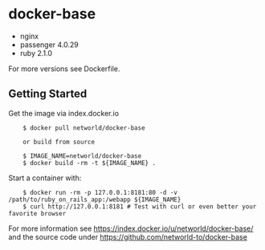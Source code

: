 docker-base
===========

- nginx
- passenger 4.0.29
- ruby 2.1.0

For more versions see Dockerfile.


Getting Started
---------------

Get the image via index.docker.io

        $ docker pull networld/docker-base

        or build from source

        $ IMAGE_NAME=networld/docker-base
        $ docker build -rm -t ${IMAGE_NAME} .

Start a container with:

        $ docker run -rm -p 127.0.0.1:8181:80 -d -v /path/to/ruby_on_rails_app:/webapp ${IMAGE_NAME}
        $ curl http://127.0.0.1:8181 # Test with curl or even better your favorite browser


For more information see https://index.docker.io/u/networld/docker-base/ and
the source code under https://github.com/networld-to/docker-base

